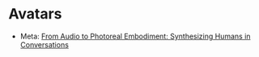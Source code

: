 Avatars
=======

* Meta: [From Audio to Photoreal Embodiment: Synthesizing Humans in Conversations](https://github.com/facebookresearch/audio2photoreal)

